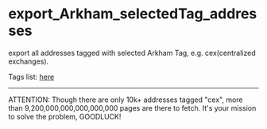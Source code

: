 # export_Arkham_selectedTag_addresses
export all addresses tagged with selected Arkham Tag, e.g. cex(centralized exchanges).

Tags list: [here](https://docs.google.com/spreadsheets/d/1Dgp8_6r7W1gBjr_eug7c9HUFdc47luB77In6qLYK0r4/edit?usp=sharing)

---

ATTENTION: Though there are only 10k+ addresses tagged "cex", more than 9,200,000,000,000,000,000 pages are there to fetch. It's your mission to solve the problem, GOODLUCK!
